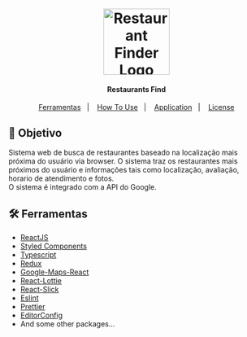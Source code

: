 <h1 align="center">
    <img alt="Restaurant Finder Logo" width="130" height="130" src="https://user-images.githubusercontent.com/58401291/152707377-9cd2ada3-fd33-4ae4-bee0-b1d0bfa81117.jpg" />
    <br>
    
</h1>

<h4 align="center">
 Restaurants Find
</h4>

<p align="center">
  <a href="#hammer_and_wrench-ferramentas">Ferramentas</a>&nbsp;&nbsp;&nbsp;|&nbsp;&nbsp;&nbsp;
  <a href="#gear-how-to-use">How To Use</a>&nbsp;&nbsp;&nbsp;|&nbsp;&nbsp;&nbsp;
  <a href="#computer-application">Application</a>&nbsp;&nbsp;&nbsp;|&nbsp;&nbsp;&nbsp;
  <a href="#memo-license">License</a>
</p>

## :dart: Objetivo

<p>
   Sistema web de busca de restaurantes baseado na localização mais próxima do usuário via browser. O sistema traz os restaurantes mais próximos do usuário e        informações tais como localização, avaliação, horario de atendimento e fotos. <br/>
   O sistema é integrado com a API do Google.
</p>

## :hammer_and_wrench: Ferramentas


- [ReactJS](https://reactjs.org/)
- [Styled Components](https://styled-components.com/)
- [Typescript](https://www.typescriptlang.org/)
- [Redux](https://redux.js.org/)
- [Google-Maps-React](https://www.npmjs.com/package/google-maps-react)
- [React-Lottie](https://www.npmjs.com/package/react-lottie)
- [React-Slick](https://react-slick.neostack.com/)
- [Eslint](https://eslint.org/)
- [Prettier](https://prettier.io/)
- [EditorConfig](https://editorconfig.org/)
- And some other packages...






